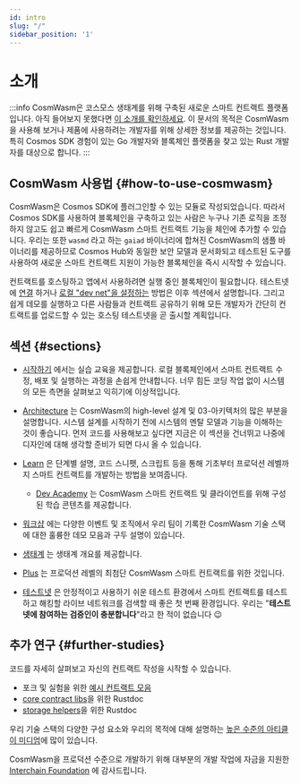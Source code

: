 ```yaml
---
id: intro
slug: "/"
sidebar_position: '1'
---
```


# 소개

:::info CosmWasm은 코스모스 생태계를 위해 구축된 새로운 스마트 컨트랙트 플랫폼입니다. 아직 들어보지 못했다면 [이 소개를 확인하세요](https://blog.cosmos.network/announcing-the-launch-of-cosmwasm-cc426ab88e12). 이 문서의 목적은 CosmWasm을 사용해 보거나 제품에 사용하려는 개발자를 위해 상세한 정보를 제공하는 것입니다. 특히 Cosmos SDK 경험이 있는 Go 개발자와 블록체인 플랫폼을 찾고 있는 Rust 개발자를 대상으로 합니다. :::

## CosmWasm 사용법 {#how-to-use-cosmwasm}

CosmWasm은 Cosmos SDK에 플러그인할 수 있는 모듈로 작성되었습니다. 따라서 Cosmos SDK를 사용하여 블록체인을 구축하고 있는 사람은 누구나 기존 로직을 조정하지 않고도 쉽고 빠르게 CosmWasm 스마트 컨트랙트 기능을 체인에 추가할 수 있습니다. 우리는 또한 <a><code>wasmd</code></a> 라고 하는 `gaiad` 바이너리에 합쳐진 CosmWasm의 샘플 바이너리를 제공하므로 Cosmos Hub와 동일한 보안 모델과 문서화되고 테스트된 도구를 사용하여 새로운 스마트 컨트랙트 지원이 가능한 블록체인을 즉시 시작할 수 있습니다.

컨트랙트를 호스팅하고 앱에서 사용하려면 실행 중인 블록체인이 필요합니다. 테스트넷에 [연결](/02-getting-started/03-setting-env.md#setting-up-environment) 하거나 [로컬 "dev net"을 설정하는](/02-getting-started/03-setting-env.md#run-local-node-optional) 방법은 이후 섹션에서 설명합니다. 그리고 쉽게 데모를 실행하고 다른 사람들과 컨트랙트 공유하기 위해 모든 개발자가 간단히 컨트랙트를 업로드할 수 있는 호스팅 테스트넷을 곧 출시할 계획입니다.

## 섹션 {#sections}

- [시작하기](02-getting-started/01-intro.md) 에서는 실습 교육을 제공합니다. 로컬 블록체인에서 스마트 컨트랙트 수정, 배포 및 실행하는 과정을 손쉽게 안내합니다. 너무 힘든 코딩 작업 없이 시스템의 모든 측면을 살펴보고 익히기에 이상적입니다.

- [Architecture](03-architecture/01-multichain.md) 는 CosmWasm의 high-level 설계 및 03-아키텍처의 많은 부분을 설명합니다. 시스템 설계를 시작하기 전에 시스템의 멘탈 모델과 기능을 이해하는 것이 좋습니다. 먼저 코드를 사용해보고 싶다면 지금은 이 섹션을 건너뛰고 나중에 디자인에 대해 생각할 준비가 되면 다시 올 수 있습니다.

- [Learn](/tutorials/simple-option/intro) 은 단계별 설명, 코드 스니펫, 스크립트 등을 통해 기초부터 프로덕션 레벨까지 스마트 컨트랙트를 개발하는 방법을 보여줍니다.

    - [Dev Academy](/dev-academy/intro) 는 CosmWasm 스마트 컨트랙트 및 클라이언트를 위해 구성된 학습 콘텐츠를 제공합니다.

- [워크샵](/tutorials/videos-workshops) 에는 다양한 이벤트 및 조직에서 우리 팀이 기록한 CosmWasm 기술 스택에 대한 훌륭한 데모 모음과 구두 설명이 있습니다.

- [생태계](/ecosystem/overview) 는 생태계 개요를 제공합니다.

- [Plus](/cw-plus/0.9.0/overview) 는 프로덕션 레벨의 최첨단 CosmWasm 스마트 컨트랙트를 위한 것입니다.

- [테스트넷](/ecosystem/testnets/build-requirements) 은 안정적이고 사용하기 쉬운 테스트 환경에서 스마트 컨트랙트를 테스트하고 해킹할 라이브 네트워크를 검색할 때 좋은 첫 번째 환경입니다. 우리는 "**테스트넷에 참여하는 검증인이 충분합니다**"라고 한 적이 없습니다 😉

## 추가 연구 {#further-studies}

코드를 자세히 살펴보고 자신의 컨트랙트 작성을 시작할 수 있습니다.

- 포크 및 실험을 위한 [예시 컨트랙트 모음](https://github.com/CosmWasm/cw-examples)
- [core contract libs](https://docs.rs/cosmwasm-std/0.14.0/cosmwasm_std/)을 위한 Rustdoc
- [storage helpers](https://docs.rs/cosmwasm-storage/0.14.0/cosmwasm_storage/)을 위한 Rustdoc

우리 기술 스택의 다양한 구성 요소와 우리의 목적에 대해 설명하는 [높은 수준의 아티클이 미디엄](https://medium.com/confio)에 많이 있습니다.

CosmWasm을 프로덕션 수준으로 개발하기 위해 대부분의 개발 작업에 자금을 지원한 [Interchain Foundation](https://interchain.io/) 에 감사드립니다.
